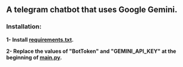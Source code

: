 ## A telegram chatbot that uses Google Gemini.

### Installation:

**1- Install [requirements.txt](requirements.txt).**

**2- Replace the values of "BotToken" and "GEMINI_API_KEY" at the beginning of [main.py](main.py).**

